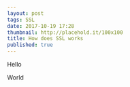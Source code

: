 ```yaml
---
layout: post
tags: SSL
date: 2017-10-19 17:28
thumbnail: http://placehold.it/100x100
title: How does SSL works
published: true
---
```


Hello

<!--more-->

World

